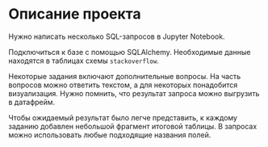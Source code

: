 # Описание проекта

Нужно написать несколько SQL-запросов в Jupyter Notebook.

Подключиться к базе с помощью SQLAlchemy. Необходимые данные находятся в таблицах схемы `stackoverflow`.

Некоторые задания включают дополнительные вопросы. На часть вопросов можно ответить текстом, а для некоторых понадобится визуализация. Нужно помнить, что результат запроса можно выгрузить в датафрейм.

Чтобы ожидаемый результат было легче представить, к каждому заданию добавлен небольшой фрагмент итоговой таблицы. В запросах можно использовать любые подходящие названия полей.

&nbsp;